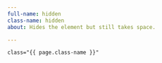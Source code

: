 ```yaml
---
full-name: hidden
class-name: hidden
about: Hides the element but still takes space.

---
```

    class="{{ page.class-name }}"

<!--more-->